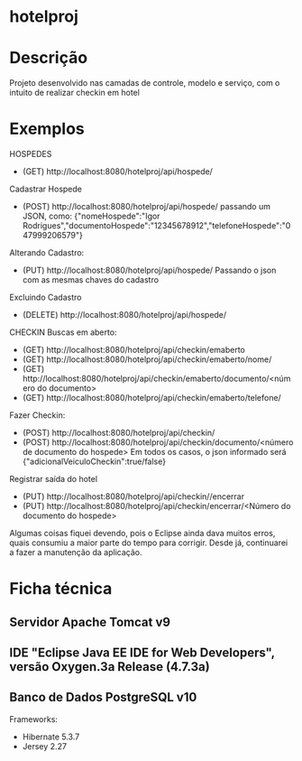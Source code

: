 # hotelproj

# Descrição
Projeto desenvolvido nas camadas de controle, modelo e serviço, com o intuito de realizar checkin em hotel

# Exemplos
HOSPEDES
* (GET) http://localhost:8080/hotelproj/api/hospede/

Cadastrar Hospede
* (POST) http://localhost:8080/hotelproj/api/hospede/
  passando um JSON, como: {"nomeHospede":"Igor Rodrigues","documentoHospede":"12345678912","telefoneHospede":"047999206579"}

Alterando Cadastro:
* (PUT) http://localhost:8080/hotelproj/api/hospede/<id do hospede>
  Passando o json com as mesmas chaves do cadastro
  
Excluindo Cadastro
* (DELETE) http://localhost:8080/hotelproj/api/hospede/<id do hospede>

CHECKIN
Buscas em aberto:
* (GET) http://localhost:8080/hotelproj/api/checkin/emaberto
* (GET) http://localhost:8080/hotelproj/api/checkin/emaberto/nome/<nome do hospede>
* (GET) http://localhost:8080/hotelproj/api/checkin/emaberto/documento/<número do documento>
* (GET) http://localhost:8080/hotelproj/api/checkin/emaberto/telefone/<telefone do hospede>

Fazer Checkin:
* (POST) http://localhost:8080/hotelproj/api/checkin/<id do hospede>
* (POST) http://localhost:8080/hotelproj/api/checkin/documento/<número de documento do hospede>
  Em todos os casos, o json informado será {"adicionalVeiculoCheckin":true/false}
  
Registrar saída do hotel
* (PUT) http://localhost:8080/hotelproj/api/checkin/<id do hospede>/encerrar
* (PUT) http://localhost:8080/hotelproj/api/checkin/encerrar/<Número do documento do hospede>

Algumas coisas fiquei devendo, pois o Eclipse ainda dava muitos erros, quais consumiu a maior parte do tempo para corrigir.
Desde já, continuarei a fazer a manutenção da aplicação.


# Ficha técnica
  Servidor Apache Tomcat v9
  -
  IDE "Eclipse Java EE IDE for Web Developers", versão Oxygen.3a Release (4.7.3a)
  -
  Banco de Dados PostgreSQL v10
  -
  Frameworks:
  * Hibernate 5.3.7
  * Jersey 2.27
